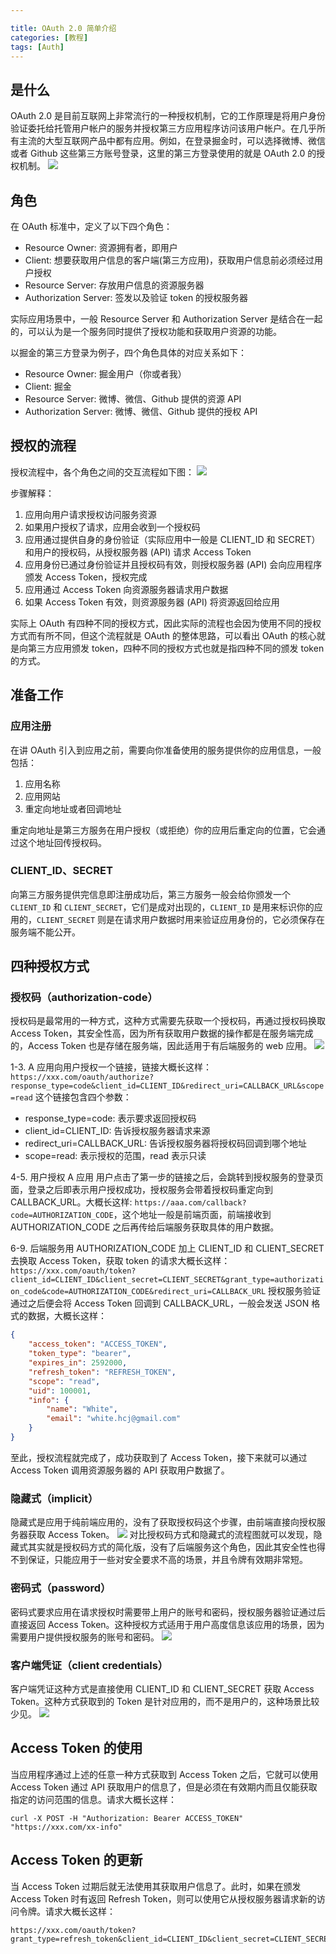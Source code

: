 ```yaml
---

title: OAuth 2.0 简单介绍
categories: [教程]
tags: [Auth]
---
```


## 是什么
OAuth 2.0 是目前互联网上非常流行的一种授权机制，它的工作原理是将用户身份验证委托给托管用户帐户的服务并授权第三方应用程序访问该用户帐户。在几乎所有主流的大型互联网产品中都有应用。例如，在登录掘金时，可以选择微博、微信或者 Github 这些第三方账号登录，这里的第三方登录使用的就是 OAuth 2.0 的授权机制。
![](/assets/post_imgs/oauth2/juejin_login.png)
<!-- more -->

## 角色
在 OAuth 标准中，定义了以下四个角色：
- Resource Owner: 资源拥有者，即用户
- Client: 想要获取用户信息的客户端(第三方应用)，获取用户信息前必须经过用户授权
- Resource Server: 存放用户信息的资源服务器
- Authorization Server: 签发以及验证 token 的授权服务器

实际应用场景中，一般 Resource Server 和 Authorization Server 是结合在一起的，可以认为是一个服务同时提供了授权功能和获取用户资源的功能。

以掘金的第三方登录为例子，四个角色具体的对应关系如下：
- Resource Owner: 掘金用户（你或者我）
- Client: 掘金
- Resource Server: 微博、微信、Github 提供的资源 API
- Authorization Server: 微博、微信、Github 提供的授权 API  

## 授权的流程
授权流程中，各个角色之间的交互流程如下图：
![](/assets/post_imgs/oauth2/abstract_protocol_flow.png)

步骤解释：
1. 应用向用户请求授权访问服务资源
2. 如果用户授权了请求，应用会收到一个授权码
3. 应用通过提供自身的身份验证（实际应用中一般是 CLIENT_ID 和 SECRET）和用户的授权码，从授权服务器 (API) 请求 Access Token
4. 应用身份已通过身份验证并且授权码有效，则授权服务器 (API) 会向应用程序颁发 Access Token，授权完成
5. 应用通过 Access Token 向资源服务器请求用户数据
6. 如果 Access Token 有效，则资源服务器 (API) 将资源返回给应用

实际上 OAuth 有四种不同的授权方式，因此实际的流程也会因为使用不同的授权方式而有所不同，但这个流程就是 OAuth 的整体思路，可以看出 OAuth 的核心就是向第三方应用颁发 token，四种不同的授权方式也就是指四种不同的颁发 token 的方式。

## 准备工作
### 应用注册
在讲 OAuth 引入到应用之前，需要向你准备使用的服务提供你的应用信息，一般包括：
1. 应用名称
2. 应用网站
3. 重定向地址或者回调地址

重定向地址是第三方服务在用户授权（或拒绝）你的应用后重定向的位置，它会通过这个地址回传授权码。

### CLIENT_ID、SECRET
向第三方服务提供完信息即注册成功后，第三方服务一般会给你颁发一个 `CLIENT_ID` 和 `CLIENT_SECRET`，它们是成对出现的，`CLIENT_ID` 是用来标识你的应用的，`CLIENT_SECRET` 则是在请求用户数据时用来验证应用身份的，它必须保存在服务端不能公开。

## 四种授权方式
### 授权码（authorization-code）
授权码是最常用的一种方式，这种方式需要先获取一个授权码，再通过授权码换取 Access Token，其安全性高，因为所有获取用户数据的操作都是在服务端完成的，Access Token 也是存储在服务端，因此适用于有后端服务的 web 应用。
![](/assets/post_imgs/oauth2/authorization_code_flow.png)

1-3. A 应用向用户授权一个链接，链接大概长这样：
`https://xxx.com/oauth/authorize?response_type=code&client_id=CLIENT_ID&redirect_uri=CALLBACK_URL&scope=read`
这个链接包含四个参数：
- response_type=code: 表示要求返回授权码
- client_id=CLIENT_ID: 告诉授权服务器请求来源
- redirect_uri=CALLBACK_URL: 告诉授权服务器将授权码回调到哪个地址
- scope=read: 表示授权的范围，read 表示只读

4-5. 用户授权 A 应用
用户点击了第一步的链接之后，会跳转到授权服务的登录页面，登录之后即表示用户授权成功，授权服务会带着授权码重定向到 CALLBACK_URL。大概长这样:
`https://aaa.com/callback?code=AUTHORIZATION_CODE`，这个地址一般是前端页面，前端接收到 AUTHORIZATION_CODE 之后再传给后端服务获取具体的用户数据。

6-9. 后端服务用 AUTHORIZATION_CODE 加上 CLIENT_ID 和 CLIENT_SECRET 去换取 Access Token，获取 token 的请求大概长这样：
`https://xxx.com/oauth/token?client_id=CLIENT_ID&client_secret=CLIENT_SECRET&grant_type=authorization_code&code=AUTHORIZATION_CODE&redirect_uri=CALLBACK_URL`
授权服务验证通过之后便会将 Access Token 回调到 CALLBACK_URL，一般会发送 JSON 格式的数据，大概长这样：
```json
{
    "access_token": "ACCESS_TOKEN",
    "token_type": "bearer",
    "expires_in": 2592000,
    "refresh_token": "REFRESH_TOKEN",
    "scope": "read",
    "uid": 100001,
    "info": {
        "name": "White",
        "email": "white.hcj@gmail.com"
    }
}
```
至此，授权流程就完成了，成功获取到了 Access Token，接下来就可以通过 Access Token 调用资源服务器的 API 获取用户数据了。

### 隐藏式（implicit）
隐藏式是应用于纯前端应用的，没有了获取授权码这个步骤，由前端直接向授权服务器获取 Access Token。
![](/assets/post_imgs/oauth2/implicit_flow.png)
对比授权码方式和隐藏式的流程图就可以发现，隐藏式其实就是授权码方式的简化版，没有了后端服务这个角色，因此其安全性也得不到保证，只能应用于一些对安全要求不高的场景，并且令牌有效期非常短。

### 密码式（password）
密码式要求应用在请求授权时需要带上用户的账号和密码，授权服务器验证通过后直接返回 Access Token。这种授权方式适用于用户高度信息该应用的场景，因为需要用户提供授权服务的账号和密码。
![](/assets/post_imgs/oauth2/password_flow.png)

### 客户端凭证（client credentials）
客户端凭证这种方式是直接使用 CLIENT_ID 和 CLIENT_SECRET 获取 Access Token。这种方式获取到的 Token 是针对应用的，而不是用户的，这种场景比较少见。
![](/assets/post_imgs/oauth2/client_credentials_flow.png)

## Access Token 的使用
当应用程序通过上述的任意一种方式获取到 Access Token 之后，它就可以使用 Access Token 通过 API 获取用户的信息了，但是必须在有效期内而且仅能获取指定的访问范围的信息。请求大概长这样：
```
curl -X POST -H "Authorization: Bearer ACCESS_TOKEN" "https://xxx.com/xx-info"
```

## Access Token 的更新
当 Access Token 过期后就无法使用其获取用户信息了。此时，如果在颁发 Access Token 时有返回 Refresh Token，则可以使用它从授权服务器请求新的访问令牌。请求大概长这样：
```
https://xxx.com/oauth/token?grant_type=refresh_token&client_id=CLIENT_ID&client_secret=CLIENT_SECRET&refresh_token=REFRESH_TOKEN
```






